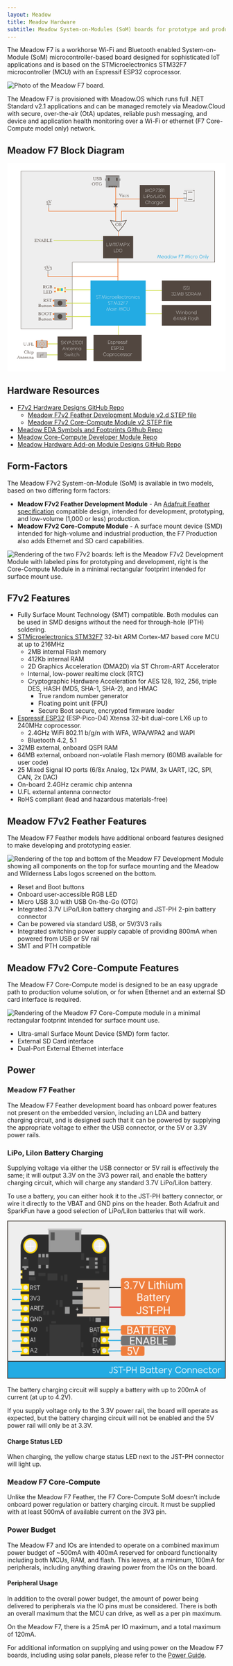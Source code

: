 ```yaml
---
layout: Meadow
title: Meadow Hardware
subtitle: Meadow System-on-Modules (SoM) boards for prototype and production.
---
```


The Meadow F7 is a workhorse Wi-Fi and Bluetooth enabled System-on-Module (SoM) microcontroller-based board designed for sophisticated IoT applications and is based on the STMicroelectronics STM32F7 microcontroller (MCU) with an Espressif ESP32 coprocessor.

![Photo of the Meadow F7 board.](/Common_Files/F7v2_Dev_Medium_Cropped.jpg)

The Meadow F7 is provisioned with Meadow.OS which runs full .NET Standard v2.1 applications and can be managed remotely via Meadow.Cloud with secure, over-the-air (OtA) updates, reliable push messaging, and device and application health monitoring over a Wi-Fi or ethernet (F7 Core-Compute model only) network.

## Meadow F7 Block Diagram

![Meadow F7 Block Diagram](meadowF7blockdiagram.png)

## Hardware Resources

* [F7v2 Hardware Designs GitHub Repo](https://github.com/WildernessLabs/Meadow_Hardware_Designs)
  * [Meadow F7v2 Feather Development Module v2.d STEP file](https://github.com/WildernessLabs/Meadow_Hardware_Designs/blob/main/Meadow_F7v2/Feather_Dev_Module/F7CoreComputeModuleV2a.step)
  * [Meadow F7v2 Core-Compute Module v2 STEP file](https://github.com/WildernessLabs/Meadow_Hardware_Designs/blob/main/Meadow_F7v2/Core-Compute_Module/F7CoreComputeModuleV2a.step)
* [Meadow EDA Symbols and Footprints Github Repo](https://github.com/WildernessLabs/Meadow_EDA_Parts)
* [Meadow Core-Compute Developer Module Repo](https://github.com/WildernessLabs/Meadow.Core-Compute.DevBreakouts)
* [Meadow Hardware Add-on Module Designs GitHub Repo](https://github.com/WildernessLabs/Hardware_Addon_Modules)

## Form-Factors

The Meadow F7v2 System-on-Module (SoM) is available in two models, based on two differing form factors:

* **Meadow F7v2 Feather Development Module** - An [Adafruit Feather specification](https://learn.adafruit.com/adafruit-feather/feather-specification) compatible design, intended for development, prototyping, and low-volume (1,000 or less) production.
* **Meadow F7v2 Core-Compute Module** -  A surface mount device (SMD) intended for high-volume and industrial production, the F7 Production also adds Ethernet and SD card capabilities.

![Rendering of the two F7v2 boards: left is the Meadow F7v2 Development Module with labeled pins for prototyping and development, right is the Core-Compute Module in a minimal rectangular footprint intended for surface mount use.](/Common_Files/Meadow_F7v2_Modules.png)

## F7v2 Features

* Fully Surface Mount Technology (SMT) compatible. Both modules can be used in SMD designs without the need for through-hole (PTH)  soldering.
* [STMicroelectronics STM32F7](https://www.st.com/en/microcontrollers-microprocessors/stm32f7-series.html) 32-bit ARM Cortex-M7 based core MCU at up to 216MHz
  * 2MB internal Flash memory
  * 412Kb internal RAM
  * 2D Graphics Acceleration (DMA2D) via ST Chrom-ART Accelerator
  * Internal, low-power realtime clock (RTC)
  * Cryptographic Hardware Acceleration for AES 128, 192, 256, triple DES, HASH (MD5, SHA-1, SHA-2), and HMAC
    * True random number generator
    * Floating point unit (FPU)
    * Secure Boot secure, encrypted firmware loader
* [Espressif ESP32](https://www.espressif.com/en/products/socs/esp32) (ESP-Pico-D4) Xtensa 32-bit dual-core LX6 up to 240MHz coprocessor.
  * 2.4GHz WiFi 802.11 b/g/n with WFA, WPA/WPA2 and WAPI
  * Bluetooth 4.2, 5.1
* 32MB external, onboard QSPI RAM
* 64MB external, onboard non-volatile Flash memory (60MB available for user code)
* 25 Mixed Signal IO ports (6/8x Analog, 12x PWM, 3x UART, I2C, SPI, CAN, 2x DAC)
* On-board 2.4GHz ceramic chip antenna
* U.FL external antenna connector
* RoHS compliant (lead and hazardous materials-free)

## Meadow F7v2 Feather Features

The Meadow F7 Feather models have additional onboard features designed to make developing and prototyping easier.

![Rendering of the top and bottom of the Meadow F7 Development Module showing all components on the top for surface mounting and the Meadow and Wilderness Labs logos screened on the bottom.](/Common_Files/Meadow_F7v2_Illustration.png)

* Reset and Boot buttons
* Onboard user-accessible RGB LED
* Micro USB 3.0 with USB On-the-Go (OTG)
* Integrated 3.7V LiPo/LiIon battery charging and JST-PH 2-pin battery connector
* Can be powered via standard USB, or 5V/3V3 rails
* Integrated switching power supply capable of providing 800mA when powered from USB or 5V rail
* SMT and PTH compatible

## Meadow F7v2 Core-Compute Features

The Meadow F7 Core-Compute model is designed to be an easy upgrade path to production volume solution, or for when Ethernet and an external SD card interface is required.

![Rendering of the Meadow F7 Core-Compute module in a minimal rectangular footprint intended for surface mount use.](/Common_Files/Meadow_F7v2_Core-Compute_Illustration.png)

* Ultra-small Surface Mount Device (SMD) form factor.
* External SD Card interface
* Dual-Port External Ethernet interface

## Power
### Meadow F7 Feather

The Meadow F7 Feather development board has onboard power features not present on the embedded version, including an LDA and battery charging circuit, and is designed such that it can be powered by supplying the appropriate voltage to either the USB connector, or the 5V or 3.3V power rails.

### LiPo, LiIon Battery Charging

Supplying voltage via either the USB connector or 5V rail is effectively the same; it will output 3.3V on the 3V3 power rail, and enable the battery charging circuit, which will charge any standard 3.7V LiPo/LiIon battery.

To use a battery, you can either hook it to the JST-PH battery connector, or wire it directly to the VBAT and GND pins on the header. Both Adafruit and SparkFun have a good selection of LiPo/LiIon batteries that will work.

![JST-PH Battery Connector](jst-phBatteryConnector.png)

The battery charging circuit will supply a battery with up to 200mA of current (at up to 4.2V).

If you supply voltage only to the 3.3V power rail, the board will operate as expected, but the battery charging circuit will not be enabled and the 5V power rail will only be at 3.3V.

#### Charge Status LED

When charging, the yellow charge status LED next to the JST-PH connector will light up.

### Meadow F7 Core-Compute

Unlike the Meadow F7 Feather, the F7 Core-Compute SoM doesn’t include onboard power regulation or battery charging circuit. It must be supplied with at least 500mA of available current on the 3V3 pin.

### Power Budget

The Meadow F7 and IOs are intended to operate on a combined maximum power budget of ~500mA with 400mA reserved for onboard functionality including both MCUs, RAM, and flash. This leaves, at a minimum, 100mA for peripherals, including anything drawing power from the IOs on the board.

#### Peripheral Usage

In addition to the overall power budget, the amount of power being delivered to peripherals via the IO pins must be considered. There is both an overall maximum that the MCU can drive, as well as a per pin maximum.

On the Meadow F7, there is a 25mA per IO maximum, and a total maximum of 120mA.

For additional information on supplying and using power on the Meadow F7 boards, including using solar panels, please refer to the [Power Guide](http://developer.wildernesslabs.co/Meadow/Meadow_Basics/IO/Power/).
